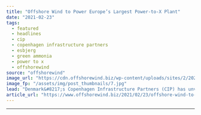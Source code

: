 ```yaml
---
title: "Offshore Wind to Power Europe’s Largest Power-to-X Plant"
date: "2021-02-23"
tags: 
  - featured
  - headlines
  - cip
  - copenhagen infrastructure partners
  - esbjerg
  - green ammonia
  - power to x
  - offshorewind
source: "offshorewind"
image_url: "https://cdn.offshorewind.biz/wp-content/uploads/sites/2/2021/02/23120004/Offshore-Wind-to-Power-Europes-Largest-Power-to-X-Plant.jpg"
image_fp: "/assets/img/post_thumbnails/7.jpg"
lead: "Denmark&#8217;s Copenhagen Infrastructure Partners (CIP) has unveiled plans to build a Power-to-X plant in"
article_url: "https://www.offshorewind.biz/2021/02/23/offshore-wind-to-power-europes-largest-power-to-x-plant/"
---
```


---
